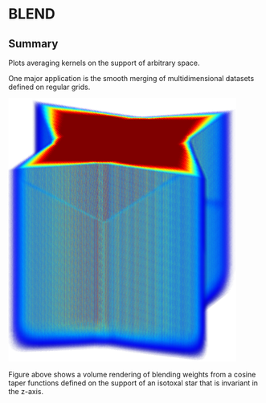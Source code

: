 # BLEND

## Summary

Plots averaging kernels on the support of arbitrary space. 

One major application is the smooth merging of multidimensional datasets defined on regular grids.

![Blending weights from a cosine taper function defined on the support of an isotoxal star](doc/star.png)


Figure above shows a volume rendering of blending weights from a cosine taper functions defined on the support of an isotoxal star that is invariant in the z-axis.
